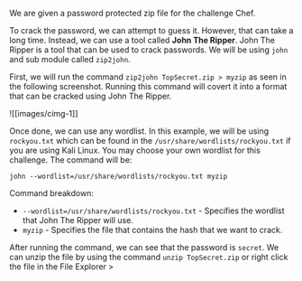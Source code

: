 We are given a password protected zip file for the challenge Chef.

To crack the password, we can attempt to guess it. However, that can take a long time. Instead, we can use a tool called **John The Ripper**. John The Ripper is a tool that can be used to crack passwords. We will be using ``john`` and sub module called ``zip2john``.

First, we will run the command ``zip2john TopSecret.zip > myzip`` as seen in the following screenshot. Running this command will covert it into a format that can be cracked using John The Ripper.

![[images/cimg-1]]

Once done, we can use any wordlist. In this example, we will be using ``rockyou.txt`` which can be found in the ``/usr/share/wordlists/rockyou.txt`` if you are using Kali Linux. You may choose your own wordlist for this challenge. The command will be:

```
john --wordlist=/usr/share/wordlists/rockyou.txt myzip
```

Command breakdown:
- ``--wordlist=/usr/share/wordlists/rockyou.txt`` - Specifies the wordlist that John The Ripper will use.
- ``myzip`` - Specifies the file that contains the hash that we want to crack.

After running the command, we can see that the password is ``secret``. We can unzip the file by using the command ``unzip TopSecret.zip`` or right click the file in the File Explorer > 
